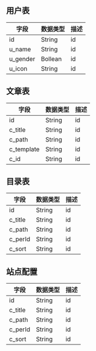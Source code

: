 ## 用户表
| 字段 | 数据类型 | 描述 |
| ----| ----| ----|
|  id | String | id |
|  u_name | String | id |
|  u_gender | Bollean | id |
|  u_icon | String | id |

## 文章表
| 字段 | 数据类型 | 描述 |
| ----| ----| ----|
|  id | String | id |
|  c_title | String | id |
|  c_path | String | id |
|  c_template | String | id |
|  c_id | String | id |

## 目录表 

| 字段 | 数据类型 | 描述 |
| ----| ----| ----|
|  id | String | id |
|  c_title | String | id |
|  c_path | String | id |
|  c_perId | String | id |
|  c_sort | String | id |

## 站点配置 

| 字段 | 数据类型 | 描述 |
| ----| ----| ----|
|  id | String | id |
|  c_title | String | id |
|  c_path | String | id |
|  c_perId | String | id |
|  c_sort | String | id |